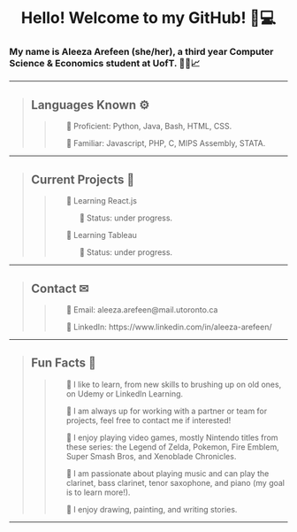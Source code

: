 <div align="center">
 <h1> Hello! Welcome to my GitHub! 👋💻 </h1>
</div>

### My name is Aleeza Arefeen (she/her), a third year Computer Science & Economics student at UofT. 👩‍💻📈
 ---
  >## Languages Known ⚙
  >><ul> 🔹 Proficient: Python, Java, Bash, HTML, CSS. </ul> 
  >><ul> 🔹 Familiar: Javascript, PHP, C, MIPS Assembly, STATA. </ul>
 ---
  >## Current Projects 📝
  >><ul> 🔹 Learning React.js  <ul> 🔸 Status: under progress. </ul></ul> <ul> 🔹 Learning Tableau  <ul> 🔸 Status: under progress. </ul></ul>
 ---
  >## Contact ✉
  >><ul> 🔹 Email: aleeza.arefeen@mail.utoronto.ca </ul>
  >><ul> 🔹 LinkedIn: https://www.linkedin.com/in/aleeza-arefeen/ </ul>
 ---
  >## Fun Facts 💬
  >><ul> 🔹 I like to learn, from new skills to brushing up on old ones, on Udemy or LinkedIn Learning. </ul>
  >><ul> 🔹 I am always up for working with a partner or team for projects, feel free to contact me if interested! </ul>
  >><ul> 🔹 I enjoy playing video games, mostly Nintendo titles from these series: the Legend of Zelda, Pokemon, Fire Emblem, Super Smash Bros, and Xenoblade Chronicles. </ul>
  >><ul> 🔹 I am passionate about playing music and can play the clarinet, bass clarinet, tenor saxophone, and piano (my goal is to learn more!). </ul>
  >><ul> 🔹 I enjoy drawing, painting, and writing stories. </ul>
 ---
